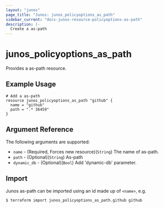 ```yaml
---
layout: "junos"
page_title: "Junos: junos_policyoptions_as_path"
sidebar_current: "docs-junos-resource-policyoptions-as-path"
description: |-
  Create a as-path
---
```


# junos_policyoptions_as_path

Provides a as-path resource.

## Example Usage

```hcl
# Add a as-path
resource junos_policyoptions_as_path "github" {
  name = "github"
  path = ".* 36459"
}
```

## Argument Reference

The following arguments are supported:

* `name` - (Required, Forces new resource)(`String`) The name of as-path.
* `path` - (Optional)(`String`) As-path
* `dynamic_db` - (Optional)(`Bool`) Add 'dynamic-db' parameter.

## Import

Junos as-path can be imported using an id made up of `<name>`, e.g.

```
$ terraform import junos_policyoptions_as_path.github github
```
